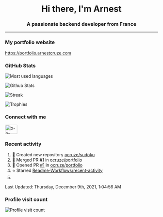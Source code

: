 <h1 align="center">Hi there, I'm Arnest</h1>
<h3 align="center">A passionate backend developer from France</h3>

---

### My portfolio website

https://portfolio.arnestcruze.com

### GitHub Stats

![Most used languages](https://github-readme-stats.vercel.app/api/top-langs/?username=ocruze&langs_count=10&layout=compact&hide=tsql)

![Github Stats](https://github-readme-stats.vercel.app/api?username=ocruze&count_private=true&show_icons=true&title_color=fff&text_color=fff&bg_color=30,36d1dc,904e95)

![Streak](https://github-readme-streak-stats.herokuapp.com/?user=ocruze&)

![Trophies](https://github-profile-trophy.vercel.app/?username=ocruze)

### Connect with me

<p align="left">
<a href="https://linkedin.com/in/o-a-cruze" target="blank"><img align="center" src="https://raw.githubusercontent.com/rahuldkjain/github-profile-readme-generator/master/src/images/icons/Social/linked-in-alt.svg" alt="o-a-cruze" height="30" width="40" /></a>
</p>

### Recent activity

<!--RECENT_ACTIVITY:start-->
1. 📔 Created new repository [ocruze/sudoku](https://github.com/ocruze/sudoku)
2. 🎉 Merged PR [#1](https://github.com/ocruze/portfolio/pull/1) in [ocruze/portfolio](https://github.com/ocruze/portfolio)
3. 💪 Opened PR [#1](https://github.com/ocruze/portfolio/pull/1) in [ocruze/portfolio](https://github.com/ocruze/portfolio)
4. ⭐ Starred [Readme-Workflows/recent-activity](https://github.com/Readme-Workflows/recent-activity)
5. 
<!--RECENT_ACTIVITY:end-->

<!--RECENT_ACTIVITY:last_update-->
Last Updated: Thursday, December 9th, 2021, 1:04:56 AM
<!--RECENT_ACTIVITY:last_update_end-->

### Profile visit count

![Profile visit count](https://profile-counter.glitch.me/ocruze/count.svg)
